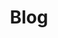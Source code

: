 ---
# Feel free to add content and custom Front Matter to this file.
# To modify the layout, see https://jekyllrb.com/docs/themes/#overriding-theme-defaults

layout: blog
title_jp: My Blog
title: Blog
permalink: /blog/
blog_active: true
---